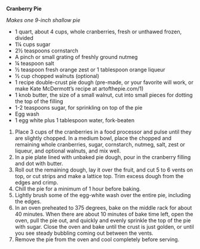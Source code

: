 <i data-recipe="pie1" class="fa fa-shopping-basket" aria-hidden="true"></i>

<strong>Cranberry Pie</strong>

<em>Makes one 9-inch shallow pie</em>

<ul>
  <li>1 quart, about 4 cups, whole cranberries, fresh or unthawed frozen, divided
  <li>1¼ cups sugar
  <li>2½ teaspoons cornstarch
  <li>A pinch or small grating of freshly ground nutmeg
  <li>¼ teaspoon salt
  <li>½ teaspoon fresh orange zest or 1 tablespoon orange liqueur
  <li>½ cup chopped walnuts (optional)
  <li>1 recipe double-crust pie dough (pre-made, or your favorite will work, or make Kate McDermott’s recipe at artofthepie.com/1)
  <li>1 knob butter, the size of a small walnut, cut into small pieces for dotting the top of the filling
  <li>1-2 teaspoons sugar, for sprinkling on top of the pie
  <li>Egg wash
  <li>1 egg white plus 1 tablespoon water, fork-beaten
</ul>

<ol>
  <li>Place 3 cups of the cranberries in a food processor and pulse until they are slightly chopped. In a medium bowl, place the chopped and remaining whole cranberries, sugar, cornstarch, nutmeg, salt, zest or liqueur, and optional walnuts, and mix well.
  <li>In a pie plate lined with unbaked pie dough, pour in the cranberry filling and dot with butter.
  <li>Roll out the remaining dough, lay it over the fruit, and cut 5 to 6 vents on top, or cut strips and make a lattice top. Trim excess dough from the edges and crimp.
  <li>Chill the pie for a minimum of 1 hour before baking.
  <li>Lightly brush some of the egg-white wash over the entire pie, including the edges.
  <li>In an oven preheated to 375 degrees, bake on the middle rack for about 40 minutes. When there are about 10 minutes of bake time left, open the oven, pull the pie out, and quickly and evenly sprinkle the top of the pie with sugar. Close the oven and bake until the crust is just golden, or until you see steady bubbling coming out between the vents.
  <li>Remove the pie from the oven and cool completely before serving.
</ol>
